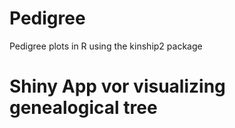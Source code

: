 # Pedigree
Pedigree plots in R using the kinship2 package
# Shiny App vor visualizing genealogical tree
